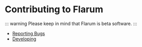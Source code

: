 # Contributing to Flarum

::: warning
Please keep in mind that Flarum is beta software.
:::

- [Reporting Bugs](bugs.md)
- [Developing](develop.md)
